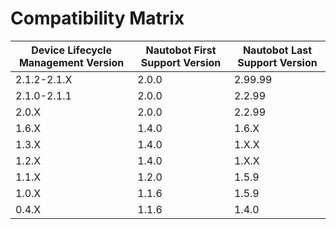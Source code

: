 # Compatibility Matrix

| Device Lifecycle Management Version | Nautobot First Support Version | Nautobot Last Support Version |
| ------------- | -------------------- | ------------- |
| 2.1.2-2.1.X   | 2.0.0                | 2.99.99       |
| 2.1.0-2.1.1   | 2.0.0                | 2.2.99        |
| 2.0.X         | 2.0.0                | 2.2.99        |
| 1.6.X         | 1.4.0                | 1.6.X         |
| 1.3.X         | 1.4.0                | 1.X.X         |
| 1.2.X         | 1.4.0                | 1.X.X         |
| 1.1.X         | 1.2.0                | 1.5.9         |
| 1.0.X         | 1.1.6                | 1.5.9         |
| 0.4.X         | 1.1.6                | 1.4.0         |
